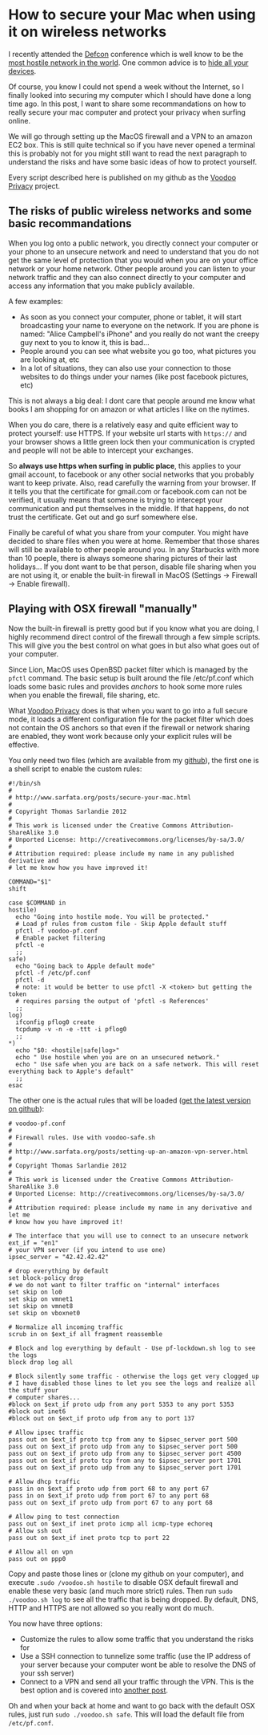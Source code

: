# How to secure your Mac when using it on wireless networks

I recently attended the [Defcon] conference which is well know to be the [most hostile network in the world][defcon-hostile]. One common advice is to [hide all your devices][hide-your-devices].

Of course, you know I could not spend a week without the Internet, so I finally looked into securing my computer which I should have done a long time ago. In this post, I want to share some recommandations on how to really secure your mac computer and protect your privacy when surfing online.

We will go through setting up the MacOS firewall and a VPN to an amazon EC2 box. This is still quite technical so if you have never opened a terminal this is probably not for you might still want to read the next paragraph to understand the risks and have some basic ideas of how to protect yourself.

Every script described here is published on my github as the [Voodoo Privacy][github] project.

[Defcon]: https://www.defcon.org/
[defcon-hostile]: http://edition.cnn.com/2011/TECH/web/08/05/def.con.hackers/index.html
[hide-your-devices]: http://www.thetechscoop.net/2011/08/11/def-con-19/
[github]: https://github.com/sarfata/voodooprivacy

<!readmore/>

## The risks of public wireless networks and some basic recommandations

When you log onto a public network, you directly connect your computer or your phone to an unsecure network and need to understand that you do not get the same level of protection that you would when you are on your office network or your home network.
Other people around you can listen to your network traffic and they can also connect directly to your computer and access any information that you make publicly available.

A few examples:

* As soon as you connect your computer, phone or tablet, it will start broadcasting your name to everyone on the network. If you are phone is named: "Alice Campbell's iPhone" and you really do not want the creepy guy next to you to know it, this is bad...
* People around you can see what website you go too, what pictures you are looking at, etc
* In a lot of situations, they can also use your connection to those websites to do things under your names (like post facebook pictures, etc)

This is not always a big deal: I dont care that people around me know what books I am shopping for on amazon or what articles I like on the nytimes. 

When you do care, there is a relatively easy and quite efficient way to protect yourself: use HTTPS. If your website url starts with `https://` and your browser shows a little green lock then your communication is crypted and people will not be able to intercept your exchanges.

So **always use https when surfing in public place**, this applies to your gmail account, to facebook or any other social networks that you probably want to keep private.
Also, read carefully the warning from your browser. If it tells you that the certificate for gmail.com or facebook.com can not be verified, it usually means that someone is trying to intercept your communication and put themselves in the middle. If that happens, do not trust the certificate. Get out and go surf somewhere else.

Finally be careful of what you share from your computer. You might have decided to share files when you were at home. Remember that those shares will still be available to other people around you. In any Starbucks with more than 10 poeple, there is always someone sharing pictures of their last holidays... If you dont want to be that person, disable file sharing when you are not using it, or enable the built-in firewall in MacOS (Settings -> Firewall -> Enable firewall).

## Playing with OSX firewall "manually"

Now the built-in firewall is pretty good but if you know what you are doing, I highly recommend direct control of the firewall through a few simple scripts. This will give you the best control on what goes in but also what goes out of your computer.

Since Lion, MacOS uses OpenBSD packet filter which is managed by the `pfctl` command. The basic setup is built around the file /etc/pf.conf which loads some basic rules and provides *anchors* to hook some more rules when you enable the firewall, file sharing, etc.

What [Voodoo Privacy][github] does is that when you want to go into a full secure mode, it loads a different configuration file for the packet filter which does not contain the OS anchors so that even if the firewall or network sharing are enabled, they wont work because only your explicit rules will be effective.

You only need two files (which are available from my [github]), the first one is a shell script to enable the custom rules:

    #!/bin/sh
    #
    # http://www.sarfata.org/posts/secure-your-mac.html
    #
    # Copyright Thomas Sarlandie 2012
    #
    # This work is licensed under the Creative Commons Attribution-ShareAlike 3.0 
    # Unported License: http://creativecommons.org/licenses/by-sa/3.0/
    #
    # Attribution required: please include my name in any published derivative and
    # let me know how you have improved it! 

    COMMAND="$1"
    shift

    case $COMMAND in
    hostile)
      echo "Going into hostile mode. You will be protected."
      # Load pf rules from custom file - Skip Apple default stuff
      pfctl -f voodoo-pf.conf
      # Enable packet filtering
      pfctl -e
      ;;
    safe)
      echo "Going back to Apple default mode"
      pfctl -f /etc/pf.conf
      pfctl -d
      # note: it would be better to use pfctl -X <token> but getting the token 
      # requires parsing the output of 'pfctl -s References'
      ;;
    log)
      ifconfig pflog0 create
      tcpdump -v -n -e -ttt -i pflog0
      ;;
    *)
      echo "$0: <hostile|safe|log>"
      echo " Use hostile when you are on an unsecured network."
      echo " Use safe when you are back on a safe network. This will reset everything back to Apple's default"
      ;;
    esac


The other one is the actual rules that will be loaded ([get the latest version on github][github-voodoopf]):


    # voodoo-pf.conf
    # 
    # Firewall rules. Use with voodoo-safe.sh
    #
    # http://www.sarfata.org/posts/setting-up-an-amazon-vpn-server.html
    #
    # Copyright Thomas Sarlandie 2012
    #
    # This work is licensed under the Creative Commons Attribution-ShareAlike 3.0 
    # Unported License: http://creativecommons.org/licenses/by-sa/3.0/
    #
    # Attribution required: please include my name in any derivative and let me
    # know how you have improved it! 

    # The interface that you will use to connect to an unsecure network
    ext_if = "en1"
    # your VPN server (if you intend to use one)
    ipsec_server = "42.42.42.42"

    # drop everything by default
    set block-policy drop
    # we do not want to filter traffic on "internal" interfaces
    set skip on lo0
    set skip on vmnet1
    set skip on vmnet8
    set skip on vboxnet0

    # Normalize all incoming traffic
    scrub in on $ext_if all fragment reassemble

    # Block and log everything by default - Use pf-lockdown.sh log to see the logs
    block drop log all

    # Block silently some traffic - otherwise the logs get very clogged up
    # I have disabled those lines to let you see the logs and realize all the stuff your
    # computer shares...
    #block on $ext_if proto udp from any port 5353 to any port 5353
    #block out inet6
    #block out on $ext_if proto udp from any to port 137

    # Allow ipsec traffic
    pass out on $ext_if proto tcp from any to $ipsec_server port 500
    pass out on $ext_if proto udp from any to $ipsec_server port 500
    pass out on $ext_if proto udp from any to $ipsec_server port 4500
    pass out on $ext_if proto tcp from any to $ipsec_server port 1701
    pass out on $ext_if proto udp from any to $ipsec_server port 1701

    # Allow dhcp traffic
    pass in on $ext_if proto udp from port 68 to any port 67
    pass in on $ext_if proto udp from port 67 to any port 68
    pass out on $ext_if proto udp from port 67 to any port 68

    # Allow ping to test connection
    pass out on $ext_if inet proto icmp all icmp-type echoreq
    # Allow ssh out
    pass out on $ext_if inet proto tcp to port 22

    # Allow all on vpn
    pass out on ppp0


Copy and paste those lines or (clone my github on your computer), and execute `.sudo /voodoo.sh hostile` to disable OSX default firewall and enable these very basic (and much more strict) rules. Then run `sudo ./voodoo.sh log` to see all the traffic that is being dropped. By default, DNS, HTTP and HTTPS are not allowed so you really wont do much.

You now have three options:

* Customize the rules to allow some traffic that you understand the risks for
* Use a SSH connection to tunnelize some traffic (use the IP address of your server because your computer wont be able to resolve the DNS of your ssh server)
* Connect to a VPN and send all your traffic through the VPN. This is the best option and is covered into [another post][vpn-post].

Oh and when your back at home and want to go back with the default OSX rules, just run `sudo ./voodoo.sh safe`. This will load the default file from `/etc/pf.conf`.


[vpn-post]: /posts/setting-up-an-amazon-vpn-server.md
[github-voodoopf]: https://github.com/sarfata/voodooprivacy/blob/master/voodoo-pf.conf
